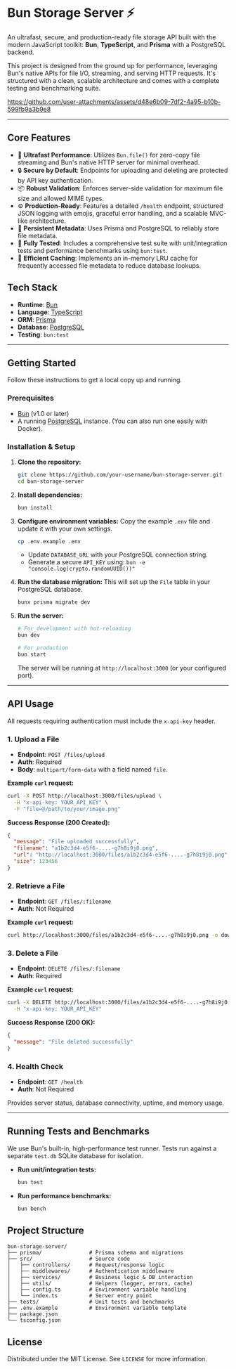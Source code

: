 # Bun Storage Server ⚡️

An ultrafast, secure, and production-ready file storage API built with the modern JavaScript toolkit: **Bun**, **TypeScript**, and **Prisma** with a PostgreSQL backend.

This project is designed from the ground up for performance, leveraging Bun's native APIs for file I/O, streaming, and serving HTTP requests. It's structured with a clean, scalable architecture and comes with a complete testing and benchmarking suite.

https://github.com/user-attachments/assets/d48e6b09-7df2-4a95-b10b-599fb9a3b9e8

---

## Core Features

-   🚀 **Ultrafast Performance**: Utilizes `Bun.file()` for zero-copy file streaming and Bun's native HTTP server for minimal overhead.
-   🔒 **Secure by Default**: Endpoints for uploading and deleting are protected by API key authentication.
-   📦 **Robust Validation**: Enforces server-side validation for maximum file size and allowed MIME types.
-   ⚙️ **Production-Ready**: Features a detailed `/health` endpoint, structured JSON logging with emojis, graceful error handling, and a scalable MVC-like architecture.
-   💾 **Persistent Metadata**: Uses Prisma and PostgreSQL to reliably store file metadata.
-   🧪 **Fully Tested**: Includes a comprehensive test suite with unit/integration tests and performance benchmarks using `bun:test`.
-   🧠 **Efficient Caching**: Implements an in-memory LRU cache for frequently accessed file metadata to reduce database lookups.

## Tech Stack

-   **Runtime**: [Bun](https://bun.sh/)
-   **Language**: [TypeScript](https://www.typescriptlang.org/)
-   **ORM**: [Prisma](https://www.prisma.io/)
-   **Database**: [PostgreSQL](https://www.postgresql.org/)
-   **Testing**: `bun:test`

---

## Getting Started

Follow these instructions to get a local copy up and running.

### Prerequisites

-   [Bun](https://bun.sh/docs/installation) (v1.0 or later)
-   A running [PostgreSQL](https://www.postgresql.org/download/) instance. (You can also run one easily with Docker).

### Installation & Setup

1.  **Clone the repository:**
    ```bash
    git clone https://github.com/your-username/bun-storage-server.git
    cd bun-storage-server
    ```

2.  **Install dependencies:**
    ```bash
    bun install
    ```

3.  **Configure environment variables:**
    Copy the example `.env` file and update it with your own settings.
    ```bash
    cp .env.example .env
    ```
    -   Update `DATABASE_URL` with your PostgreSQL connection string.
    -   Generate a secure `API_KEY` using: `bun -e "console.log(crypto.randomUUID())"`

4.  **Run the database migration:**
    This will set up the `File` table in your PostgreSQL database.
    ```bash
    bunx prisma migrate dev
    ```

5.  **Run the server:**
    ```bash
    # For development with hot-reloading
    bun dev
    
    # For production
    bun start
    ```
    The server will be running at `http://localhost:3000` (or your configured port).

---

## API Usage

All requests requiring authentication must include the `x-api-key` header.

### 1. Upload a File

-   **Endpoint**: `POST /files/upload`
-   **Auth**: Required
-   **Body**: `multipart/form-data` with a field named `file`.

**Example `curl` request:**
```bash
curl -X POST http://localhost:3000/files/upload \
  -H "x-api-key: YOUR_API_KEY" \
  -F "file=@/path/to/your/image.png"
```

**Success Response (200 Created):**
```json
{
  "message": "File uploaded successfully",
  "filename": "a1b2c3d4-e5f6-....-g7h8i9j0.png",
  "url": "http://localhost:3000/files/a1b2c3d4-e5f6-....-g7h8i9j0.png",
  "size": 123456
}
```

### 2. Retrieve a File

-   **Endpoint**: `GET /files/:filename`
-   **Auth**: Not Required

**Example `curl` request:**
```bash
curl http://localhost:3000/files/a1b2c3d4-e5f6-....-g7h8i9j0.png -o downloaded_image.png
```

### 3. Delete a File

-   **Endpoint**: `DELETE /files/:filename`
-   **Auth**: Required

**Example `curl` request:**
```bash
curl -X DELETE http://localhost:3000/files/a1b2c3d4-e5f6-....-g7h8i9j0.png \
  -H "x-api-key: YOUR_API_KEY"
```

**Success Response (200 OK):**
```json
{
  "message": "File deleted successfully"
}
```

### 4. Health Check

-   **Endpoint**: `GET /health`
-   **Auth**: Not Required

Provides server status, database connectivity, uptime, and memory usage.

---

## Running Tests and Benchmarks

We use Bun's built-in, high-performance test runner. Tests run against a separate `test.db` SQLite database for isolation.

-   **Run unit/integration tests:**
    ```bash
    bun test
    ```

-   **Run performance benchmarks:**
    ```bash
    bun bench
    ```

## Project Structure

```
bun-storage-server/
├── prisma/               # Prisma schema and migrations
├── src/                  # Source code
│   ├── controllers/      # Request/response logic
│   ├── middlewares/      # Authentication middleware
│   ├── services/         # Business logic & DB interaction
│   ├── utils/            # Helpers (logger, errors, cache)
│   ├── config.ts         # Environment variable handling
│   └── index.ts          # Server entry point
├── tests/                # Unit tests and benchmarks
├── .env.example          # Environment variable template
├── package.json
└── tsconfig.json
```

## License

Distributed under the MIT License. See `LICENSE` for more information.
